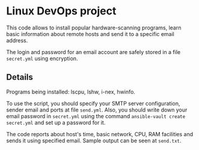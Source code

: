 # Linux DevOps project

This code allows to install popular hardware-scanning programs, learn basic information about remote hosts and send it to a specific email address.

The login and password for an email account are safely stored in a file ```secret.yml``` using encryption.

## Details

Programs being installed: lscpu, lshw, i-nex, hwinfo.

To use the script, you should specify your SMTP server configuration, sender email and ports at file ```send.yml```.
Also, you should write down your email password in ```secret.yml``` using the command ```ansible-vault create secret.yml``` and set up a password for it.

The code reports about host's time, basic network, CPU, RAM facilities and sends it using specified email.
Sample output can be seen at ```send.txt```.
